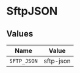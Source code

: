 # SftpJSON


## Values

| Name        | Value       |
| ----------- | ----------- |
| `SFTP_JSON` | sftp-json   |